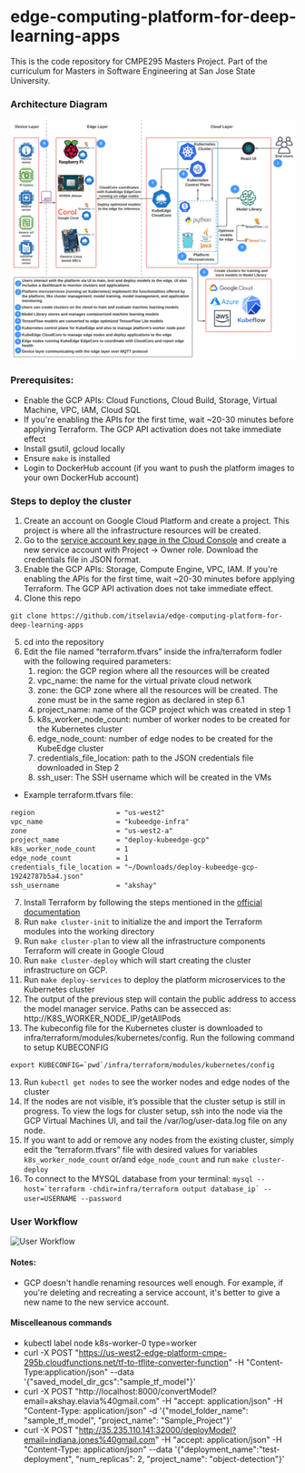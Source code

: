 # edge-computing-platform-for-deep-learning-apps
This is the code repository for CMPE295 Masters Project. Part of the curriculum for Masters in Software Engineering at San Jose State University.

### Architecture Diagram
![Architecture Diagram](img/architecture_diagram.png)

### Prerequisites:
- Enable the GCP APIs: Cloud Functions, Cloud Build, Storage, Virtual Machine, VPC, IAM, Cloud SQL
- If you're enabling the APIs for the first time, wait ~20-30 minutes before applying Terraform. The GCP API activation does not take immediate effect
- Install gsutil, gcloud locally
- Ensure ```make``` is installed 
- Login to DockerHub account (if you want to push the platform images to your own DockerHub account)

### Steps to deploy the cluster
1. Create an account on Google Cloud Platform and create a project. This project is where all the infrastructure resources will be created.
2. Go to the [service account key page in the Cloud Console](https://console.cloud.google.com/apis/credentials/serviceaccountkey) and create a new service account with Project -> Owner role. Download the credentials file in JSON format.
3. Enable the GCP APIs: Storage, Compute Engine, VPC, IAM. If you're enabling the APIs for the first time, wait ~20-30 minutes before applying Terraform. The GCP API activation does not take immediate effect.
4. Clone this repo 
```
git clone https://github.com/itselavia/edge-computing-platform-for-deep-learning-apps
```
5. cd into the repository
6. Edit the file named “terraform.tfvars” inside the infra/terraform fodler with the following required parameters:
    1. region: the GCP region where all the resources will be created
    2. vpc_name: the name for the virtual private cloud network
    3. zone: the GCP zone where all the resources will be created. The zone must be in the same region as declared in step 6.1
    4. project_name: name of the GCP project which was created in step 1
    5. k8s_worker_node_count: number of worker nodes to be created for the Kubernetes cluster
    6. edge_node_count: number of edge nodes to be created for the KubeEdge cluster
    7. credentials_file_location: path to the JSON credentials file downloaded in Step 2
    8. ssh_user: The SSH username which will be created in the VMs <br>
- Example terraform.tfvars file:
```
region                    = "us-west2"
vpc_name                  = "kubeedge-infra"
zone                      = "us-west2-a"
project_name              = "deploy-kubeedge-gcp"
k8s_worker_node_count     = 1
edge_node_count           = 1
credentials_file_location = "~/Downloads/deploy-kubeedge-gcp-19242787b5a4.json"
ssh_username              = "akshay"
```
7. Install Terraform by following the steps mentioned in the [official documentation](https://learn.hashicorp.com/tutorials/terraform/install-cli)
8. Run ```make cluster-init``` to initialize the and import the Terraform modules into the working directory
9. Run ```make cluster-plan``` to view all the infrastructure components Terraform will create in Google Cloud
10. Run ```make cluster-deploy``` which will start creating the cluster infrastructure on GCP.
10. Run ```make deploy-services``` to deploy the platform microservices to the Kubernetes cluster
11. The output of the previous step will contain the public address to access the model manager service. Paths can be assecced as: http://K8S_WORKER_NODE_IP/getAllPods
12. The kubeconfig file for the Kubernetes cluster is downloaded to infra/terraform/modules/kubernetes/config. Run the following command to setup KUBECONFIG
```
export KUBECONFIG=`pwd`/infra/terraform/modules/kubernetes/config
```
13. Run ```kubectl get nodes``` to see the worker nodes and edge nodes of the cluster
14. If the nodes are not visible, it’s possible that the cluster setup is still in progress. To view the logs for cluster setup, ssh into the node via the GCP Virtual Machines UI, and tail the /var/log/user-data.log file on any node.
15. If you want to add or remove any nodes from the existing cluster, simply edit the “terraform.tfvars” file with desired values for variables ```k8s_worker_node_count``` or/and ```edge_node_count``` and run ```make cluster-deploy```
16. To connect to the MYSQL database from your terminal:
```mysql --host=`terraform -chdir=infra/terraform output database_ip` --user=USERNAME --password```

### User Workflow
![User Workflow](img/edge-platform-user-workflow-model-deploy.png)

#### Notes:
- GCP doesn't handle renaming resources well enough. For example, if you're deleting and recreating a service account, it's better to give a new name to the new service account.

#### Miscelleanous commands
- kubectl label node k8s-worker-0 type=worker
- curl -X POST "https://us-west2-edge-platform-cmpe-295b.cloudfunctions.net/tf-to-tflite-converter-function" -H "Content-Type:application/json" --data '{"saved_model_dir_gcs":"sample_tf_model"}'
- curl -X POST "http://localhost:8000/convertModel?email=akshay.elavia%40gmail.com" -H  "accept: application/json" -H  "Content-Type: application/json" -d '{"model_folder_name": "sample_tf_model",  "project_name": "Sample_Project"}'
- curl -X POST "http://35.235.110.141:32000/deployModel?email=indiana.jones%40gmail.com" -H  "accept: application/json" -H  "Content-Type: application/json" --data '{"deployment_name":"test-deployment", "num_replicas": 2, "project_name": "object-detection"}'
